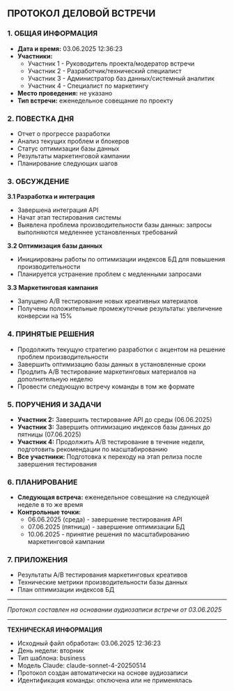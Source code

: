 ## ПРОТОКОЛ ДЕЛОВОЙ ВСТРЕЧИ

### 1. ОБЩАЯ ИНФОРМАЦИЯ
- **Дата и время:** 03.06.2025 12:36:23
- **Участники:** 
  - Участник 1 - Руководитель проекта/модератор встречи
  - Участник 2 - Разработчик/технический специалист
  - Участник 3 - Администратор баз данных/системный аналитик
  - Участник 4 - Специалист по маркетингу
- **Место проведения:** не указано
- **Тип встречи:** еженедельное совещание по проекту

### 2. ПОВЕСТКА ДНЯ
- Отчет о прогрессе разработки
- Анализ текущих проблем и блокеров
- Статус оптимизации базы данных
- Результаты маркетинговой кампании
- Планирование следующих шагов

### 3. ОБСУЖДЕНИЕ

**3.1 Разработка и интеграция**
- Завершена интеграция API
- Начат этап тестирования системы
- Выявлена проблема производительности базы данных: запросы выполняются медленнее установленных требований

**3.2 Оптимизация базы данных**
- Инициированы работы по оптимизации индексов БД для повышения производительности
- Планируется устранение проблем с медленными запросами

**3.3 Маркетинговая кампания**
- Запущено A/B тестирование новых креативных материалов
- Получены положительные промежуточные результаты: увеличение конверсии на 15%

### 4. ПРИНЯТЫЕ РЕШЕНИЯ
- Продолжить текущую стратегию разработки с акцентом на решение проблем производительности
- Завершить оптимизацию базы данных в установленные сроки
- Продлить A/B тестирование маркетинговых материалов на дополнительную неделю
- Провести следующую встречу команды в том же формате

### 5. ПОРУЧЕНИЯ И ЗАДАЧИ
- **Участник 2:** Завершить тестирование API до среды (06.06.2025)
- **Участник 3:** Завершить оптимизацию индексов базы данных до пятницы (07.06.2025)
- **Участник 4:** Продолжить A/B тестирование в течение недели, подготовить рекомендации по масштабированию
- **Все участники:** Подготовка к переходу на этап релиза после завершения тестирования

### 6. ПЛАНИРОВАНИЕ
- **Следующая встреча:** еженедельное совещание на следующей неделе в то же время
- **Контрольные точки:** 
  - 06.06.2025 (среда) - завершение тестирования API
  - 07.06.2025 (пятница) - завершение оптимизации БД
  - 10.06.2025 - принятие решения по масштабированию маркетинговой кампании

### 7. ПРИЛОЖЕНИЯ
- Результаты A/B тестирования маркетинговых креативов
- Технические метрики производительности базы данных
- План оптимизации индексов БД

---
*Протокол составлен на основании аудиозаписи встречи от 03.06.2025*

---
**ТЕХНИЧЕСКАЯ ИНФОРМАЦИЯ**
- Исходный файл обработан: 03.06.2025 12:36:23
- День недели: вторник
- Тип шаблона: business
- Модель Claude: claude-sonnet-4-20250514
- Протокол создан автоматически на основе аудиозаписи
- Идентификация команды: отключена или не применялась